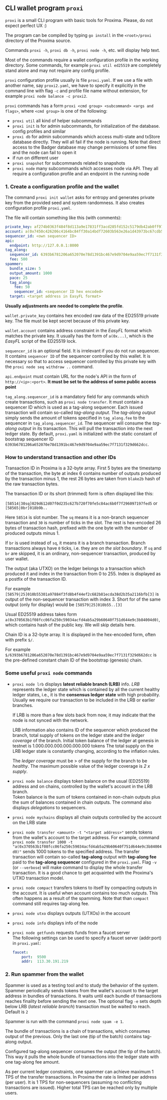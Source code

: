 ## CLI wallet program `proxi`

`proxi` is a small CLI program with basic tools for Proxima. Please, do not expect perfect UX :) 

The program can be compiled by typing `go install` in the `<root>/proxi` directory of the Proxima source.

Commands `proxi -h`, `proxi db -h`, `proxi node -h`, etc. will display help text. 

Most of the commands require a wallet configuration profile in the working directory.
Some commands, for example `proxi util ed25519` are completely stand alone and may not require any config profile.

`proxi` configuration profile usually is file `proxi.yaml`. If we use a file with another name, 
say `proxi2.yaml`, we have to specify it explicitly in the command line with flag `-c` 
and profile file name without extension, for example `proxi node balance -c proxi2`.

`proxi` commands has a form `proxi <cmd group> <subcommand> <args and flags>`, where `<cmd group>` is one of the following:

* `proxi util` all kind of helper subcommands
* `proxi init` is for admin subcommands, for initialization of the database. config profiles and similar 
* `proxi db`  for admin subcommands which access multi-state and txStore database directly. They will all fail if the node is running. 
Note that direct access to the Badger database may change permissions of some files and the node can fail to open it 
* if run on different user
* `proxi snapshot` for subcommands related to snapshots
* `proxi node` many subcommands which accesses node via API. They all require a configuration profile and an endpoint in the running node

### 1. Create a configuration profile and the wallet

The command `proxi init wallet` asks for entropy and generates private key from the provided seed and system randomness.
It also creates configuration profile `proxi.yaml`.

The file will contain something like this (with comments):

```yaml
private_key: af274b0363f484f8d113a9e17831ff3acd285fd152c5179db42ab0ff976e23153a51eabb1c19f1b5e784d086a6bf176c8ada3c248f25da93f7362c35eb1fc660
account: a(0x7450c426206c4164bc84ff30a14bdf72603b563e26a1d43973bc67cdb59033d8)
sequencer_id: <own sequencer ID>
api:
  endpoint: http://127.0.0.1:8000
tag_along:
  sequencer_id: 6393b6781206a652070e78d1391bc467e9d9704e9aa59ec7f7131f329d662dcc
  fee: 500
spammer:
  bundle_size: 5
  output_amount: 1000
  pace: 25
  tag_along:
    fee: 50
    sequencer_id: <sequencer ID hex encoded>
  target: <target address in EasyFL format>
```

**Usually adjustments are needed to complete the profile**. 

`wallet.private_key` contains hex encoded raw data of the ED25519 private key. The file must be kept secret 
because of this private key. 

`wallet.account` contains address constraint in the _EasyFL_ format which matches the private key. It usually has the form of `a(0x...)`, which is the
_EasyFL_ script of the ED25519 lock.

`sequencer_id` is an optional field. It is irrelevant if you do not run sequencer. It contains `sequencer ID` of the sequencer controlled by this wallet. 
It is necessary so that to access sequencer controlled by this private key with the `proxi node seq withdraw ..` command. 

`api.endpoint` must contain URL for the node's API in the form of `http://<ip>:<port>`. **It must be set to the address of some public access point**

`tag_along.sequencer_id` is a mandatory field for any commands which create transactions, such as `proxi node transfer`.
It must contain a sequencer ID which is used as a tag-along sequencer. 
Each issued transaction will contain so-called _tag-along output_.
The *tag-along output* simply sends the amount of tokens specified in `tag_along.fee` to the sequencer in `tag_along.sequencer_id`. 
The sequencer will consume the *tag-along output* in its transaction. This will pull the transaction into the next ledger state. 
By default, `proxi.yaml` is initialized with the static constant of 
bootstrap sequencer ID `6393b6781206a652070e78d1391bc467e9d9704e9aa59ec7f7131f329d662dcc`. 

### How to understand transaction and other IDs
Transaction ID in Proxima is a 32-byte array. First 5 bytes are the timestamp of the transaction, the byte at index 6 contains number of outputs produced 
by the transaction minus 1, the rest 26 bytes are taken from `blake2b` hash of the raw transaction bytes.

The transaction ID or its short (trimmed) form is often displayed like this:

`[58514|30sq]029d612d07f0d235c627b720f70fe5c84ac6b0f7f296097197fed5`
or
`[58565|0br]018b9b..`

Here `58514` is slot number. The `sq` means it is a non-branch sequencer transaction and `30` is number of ticks in the slot.
The rest is hex-encoded 26 bytes of transaction hash, prefixed with the one byte with the number of produced outputs minus 1.

If `br` is used instead of `sq`, it means it is a branch transaction. Branch transactions always have `0` ticks, i.e. they are
_on the slot boundary_.
If `sq` and `br` are skipped, it is an ordinary, non-sequencer transaction, produced by user wallet. 

The output (aka UTXO) on the ledger belongs to a transaction which produced it and index in the transaction from 0 to 255. 
Index is displayed as a postfix of the transaction ID.

For example `[58579|25]010b55301a97884f3fd8b4f44ef2c682b81ecda38d2b35a2116bfb[3]` is output of the non-sequencer transaction with index 3. 
Short for of the same output (only for display) would be `[58579|25]010b55..[3]`

Usual ED25519 address takes form `a(0x370563b1f08fcc06fa250c59034acfd4ab5a29b60640f751d644e9c3b84004d0)`, which contains 
hash of the public key. We will skip details here.

Chain ID is a 32-byte array. It is displayed in the hex-encoded form, often with prefix `$/`. 

For example `$/6393b6781206a652070e78d1391bc467e9d9704e9aa59ec7f7131f329d662dcc` is the pre-defined constant chain ID of the bootstrap 
(genesis) chain.

### Some useful `proxi node` commands

* `proxi node lrb` displays **latest reliable branch (LRB)** info. _LRB_ represents the ledger state which is contained
by all the current healthy ledger states, i.e., it is the **consensus ledger state** with high probability.
   Usually we require our transaction to be included in the LRB or earlier branches. 

   If LRB is more than a few slots back from now, it may indicate that the node is not synced with the network. 

   LRB information also contains ID of the sequencer which produced the branch, total supply of tokens on the ledger state and the _ledger coverage_ of the branch.
   Initial token balance of the ledger at genesis in testnet is 1.000.000.000.000.000.000 tokens
   The total supply on the LRB ledger state is constantly changing, according to the inflation rules.

   The _ledger coverage_ must be > of the supply for the branch to be _healthy_. The maximum possible value of the ledger coverage is _2 x supply_.

* `proxi node balance` displays token balance on the usual (ED25519) address and on chains, controlled by the wallet's account in the LRB branch.  
   Token balance is the sum of tokens contained in non-chain outputs plus the sum of balances contained in chain outputs. 
The command also displays _delegations_ to sequencers.

* `proxi node mychains` displays all chain outputs controlled by the account on the LRB state

* `proxi node transfer <amount> -t "<target address>"` sends tokens from the wallet's account to the target address.
  For example, command `proxi node transfer 1000 -t "a(0x370563b1f08fcc06fa250c59034acfd4ab5a29b60640f751d644e9c3b84004d0)"`
  sends 1000 tokens to the specified address. The transfer transaction will contain so-called **tag-along** output with **tag-along fee**
  paid to the **tag-along sequencer** configured in the `proxi.yaml`.
  Flag  `-v` (or `--verbose`) will make command to display the whole transfer transaction. It is a good chance to get acquainted with the Proxima's UTXO transaction model.

* `proxi node compact` transfers tokens to itself by compacting outputs in the account. It is useful when account contains too much outputs. 
   This often happens as a result of the spamming. 
   Note that than `compact` command still requires tag-along fee. 

* `proxi node utxo` displays outputs (UTXOs) in the account

* `proxi node info` displays info of the node

* `proxi node getfunds` requests funds from a faucet server  
  The following settings can be used to specify a faucet server (addr:port) in `proxi.yaml`:

  ```yaml
  faucet:
      port:  9500
      addr:  113.30.191.219
  ```

### 2. Run spammer from the wallet

Spammer is used as a testing tool and to study the behavior of the system. 
Spammer periodically sends tokens from the wallet's account to the target address in bundles of transactions. 
It waits until each bundle of transactions reaches finality before sending the next one. 
The optional flag `-e` sets depth below LRB (_latest reliable branch_) transaction must be waited to reach. 
Default is `2`

Spammer is run with the command `proxi node spam -e 1`.

The bundle of transactions is a chain of transactions, which consumes output of the previous. 
Only the last one (tip of the batch) contains tag-along output. 

Configured tag-along sequencer consumes the output (the tip of the batch). 
This way it pulls the whole bundle of transactions into the ledger state with one tag-along fee amount.

As per current ledger constraints, one spammer can achieve maximum 1 TPS of the transfer transactions. 
In Proxima the rate is limited per address (per user). It is 1 TPS for non-sequencers (assuming no conflicting transactions are issued).
Higher total TPS can be reached only by multiple users. 
